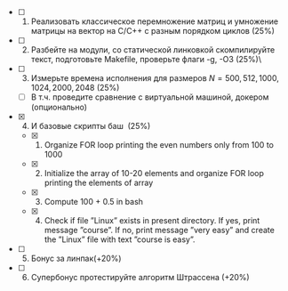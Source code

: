 - [ ] 1. Реализовать классическое перемножение матриц и умножение матрицы на вектор на C/C++ с разным порядком циклов (25\%)
- [ ] 2.  Разбейте на модули, со статической линковкой скомпилируйте текст, подготовьте Makefile, проверьте флаги -g,  -O3  (25\%)\\
- [ ] 3. Измерьте времена исполнения для размеров $N = 500, 512, 1000, 1024, 2000, 2048$  (25\%)
	- [ ] В т.ч. проведите сравнение с виртуальной машиной, докером (опционально)
- [x] 4. И базовые скрипты баш  (25\%)
	- [x] 1. Organize FOR loop printing the even numbers only from 100 to 1000 
	- [x] 2. Initialize the array of 10-20 elements and organize FOR loop printing the elements of array 
	- [x] 3. Compute 100 + 0.5 in bash 
	- [x] 4. Check if file ”Linux” exists in present directory. If yes, print message ”course”. If no, print message ”very easy” and create the ”Linux” file with text ”course is easy”.
- [ ] 5. Бонус за линпак(+20\%)
- [ ] 6. Супербонус протестируйте алгоритм Штрассена   (+20\%)